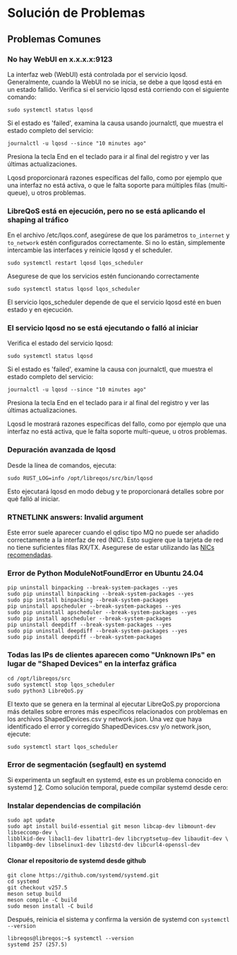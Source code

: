 # Solución de Problemas

## Problemas Comunes

### No hay WebUI en x.x.x.x:9123

La interfaz web (WebUI) está controlada por el servicio lqosd. Generalmente, cuando la WebUI no se inicia, se debe a que lqosd está en un estado fallido. Verifica si el servicio lqosd está corriendo con el siguiente comando:
```
sudo systemctl status lqosd
```

Si el estado es 'failed', examina la causa usando journalctl, que muestra el estado completo del servicio:
```
journalctl -u lqosd --since "10 minutes ago"
```
Presiona la tecla End en el teclado para ir al final del registro y ver las últimas actualizaciones.

Lqosd proporcionará razones específicas del fallo, como por ejemplo que una interfaz no está activa, o que le falta soporte para múltiples filas (multi-queue), u otros problemas.

### LibreQoS está en ejecución, pero no se está aplicando el shaping al tráfico

En el archivo /etc/lqos.conf, asegúrese de que los parámetros `to_internet` y `to_network` estén configurados correctamente.
Si no lo están, simplemente intercambie las interfaces y reinicie lqosd y el scheduler.

```
sudo systemctl restart lqosd lqos_scheduler
```

Asegurese de que los servicios estén funcionando correctamente

```
sudo systemctl status lqosd lqos_scheduler
```

El servicio lqos_scheduler depende de que el servicio lqosd esté en buen estado y en ejecución.

### El servicio lqosd no se está ejecutando o falló al iniciar

Verifica el estado del servicio lqosd:
```
sudo systemctl status lqosd
```

Si el estado es 'failed', examine la causa con journalctl, que muestra el estado completo del servicio:
```
journalctl -u lqosd --since "10 minutes ago"
```
Presiona la tecla End en el teclado para ir al final del registro y ver las últimas actualizaciones.

Lqosd le mostrará razones específicas del fallo, como por ejemplo que una interfaz no está activa, que le falta soporte multi-queue, u otros problemas.

### Depuración avanzada de lqosd

Desde la línea de comandos, ejecuta:
```
sudo RUST_LOG=info /opt/libreqos/src/bin/lqosd
```
Esto ejecutará lqosd en modo debug y te proporcionará detalles sobre por qué falló al iniciar.

### RTNETLINK answers: Invalid argument

Este error suele aparecer cuando el qdisc tipo MQ no puede ser añadido correctamente a la interfaz de red (NIC).
Esto sugiere que la tarjeta de red no tiene suficientes filas RX/TX. Asegurese de estar utilizando las [NICs recomendadas](requirements-es.md).

### Error de Python ModuleNotFoundError en Ubuntu 24.04
```
pip uninstall binpacking --break-system-packages --yes
sudo pip uninstall binpacking --break-system-packages --yes
sudo pip install binpacking --break-system-packages
pip uninstall apscheduler --break-system-packages --yes
sudo pip uninstall apscheduler --break-system-packages --yes
sudo pip install apscheduler --break-system-packages
pip uninstall deepdiff --break-system-packages --yes
sudo pip uninstall deepdiff --break-system-packages --yes
sudo pip install deepdiff --break-system-packages
```
### Todas las IPs de clientes aparecen como "Unknown IPs" en lugar de "Shaped Devices" en la interfaz gráfica
```
cd /opt/libreqos/src
sudo systemctl stop lqos_scheduler
sudo python3 LibreQoS.py
```
El texto que se genera en la terminal al ejecutar LibreQoS.py proporciona más detalles sobre errores más específicos relacionados con problemas en los archivos ShapedDevices.csv y network.json.
Una vez que haya identificado el error y corregido ShapedDevices.csv y/o network.json, ejecute:

```sudo systemctl start lqos_scheduler```

### Error de segmentación (segfault) en systemd

Si experimenta un segfault en systemd, este es un problema conocido en systemd [1](https://github.com/systemd/systemd/issues/36031) [2](https://github.com/systemd/systemd/issues/33643).
Como solución temporal, puede compilar systemd desde cero:

### Instalar dependencias de compilación

```
sudo apt update
sudo apt install build-essential git meson libcap-dev libmount-dev libseccomp-dev \
libblkid-dev libacl1-dev libattr1-dev libcryptsetup-dev libaudit-dev \
libpam0g-dev libselinux1-dev libzstd-dev libcurl4-openssl-dev
```

#### Clonar el repositorio de systemd desde github

```
git clone https://github.com/systemd/systemd.git
cd systemd
git checkout v257.5
meson setup build
meson compile -C build
sudo meson install -C build
```
Después, reinicia el sistema y confirma la versión de systemd con `systemctl --version`

```
libreqos@libreqos:~$ systemctl --version
systemd 257 (257.5)
```
